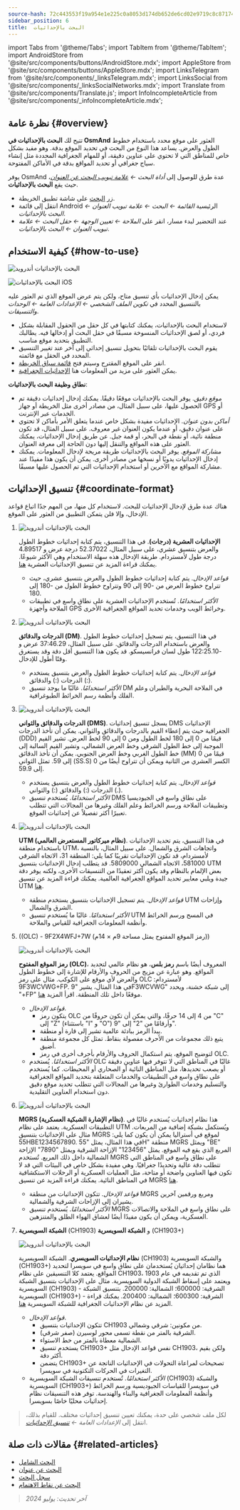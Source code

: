 ```yaml
---
source-hash: 72c443553f19a954e1e225c0a8053d174db652de6cd02e9719c8c87174e281ad
sidebar_position: 6
title:  البحث بالإحداثيات
---
```

import Tabs from '@theme/Tabs';
import TabItem from '@theme/TabItem';
import AndroidStore from '@site/src/components/buttons/AndroidStore.mdx';
import AppleStore from '@site/src/components/buttons/AppleStore.mdx';
import LinksTelegram from '@site/src/components/_linksTelegram.mdx';
import LinksSocial from '@site/src/components/_linksSocialNetworks.mdx';
import Translate from '@site/src/components/Translate.js';
import InfoIncompleteArticle from '@site/src/components/_infoIncompleteArticle.mdx';



## نظرة عامة {#overview}

تتيح لك **البحث بالإحداثيات في OsmAnd** العثور على موقع محدد باستخدام خطوط الطول والعرض. يساعد هذا النوع من البحث في تحديد الموقع بدقة. وهو مفيد بشكل خاص للمناطق التي لا تحتوي على عناوين دقيقة، أو للمهام الجغرافية المحددة مثل إنشاء سياج جغرافي أو تحديد المواقع بدقة في الأماكن المفتوحة.

يوفر OsmAnd عدة طرق للوصول إلى *أداة البحث ← [علامة تبويب البحث عن العنوان](../search/search-address.md)*، حيث يقع **البحث بالإحداثيات**.

- زر [البحث](../widgets/map-buttons.md#search) على شاشة تطبيق الخريطة.
- انتقل إلى قائمة Android الرئيسية *القائمة ← البحث ← علامة تبويب العنوان ← البحث بالإحداثيات*.
- عند التحضير لبدء مسار، انقر على *الملاحة ← تعيين الوجهة ← حقل البحث ← علامة تبويب العنوان ← البحث بالإحداثيات*.


## كيفية الاستخدام {#how-to-use}

<Tabs groupId="operating-systems" queryString="current-os">

<TabItem value="android" label="أندرويد">

![البحث بالإحداثيات أندرويد](@site/static/img/search/coordinates_search_android.png)

</TabItem>

<TabItem value="ios" label="iOS">

![البحث بالإحداثيات iOS](@site/static/img/search/coordinates_search_ios.png)

</TabItem>

</Tabs>

يمكن إدخال الإحداثيات بأي تنسيق متاح، ولكن يتم عرض الموقع الذي تم العثور عليه بالتنسيق المحدد في *تكوين الملف الشخصي ← الإعدادات العامة ← الوحدات والتنسيقات*.

- لاستخدام البحث بالإحداثيات، يمكنك كتابتها في كل حقل من الحقول المقابلة بشكل فردي، أو لصق الإحداثيات المنسوخة مسبقًا في حقل البحث أو إدخالها فيه. يطالبك التطبيق بتحديد موقع مناسب.
- يقوم البحث بالإحداثيات تلقائيًا بتحويل تنسيق إحداثي إلى آخر عند تغيير التنسيق المحدد في الحقل مع قائمته.
- انقر على الموقع المقترح وسيتم فتح [قائمة سياق الخريطة](../map/map-context-menu.md#select-any-point-long-tap).
- يمكن العثور على مزيد من المعلومات هنا [الإحداثيات الجغرافية](https://en.wikipedia.org/wiki/Geographic_coordinate_system).


**نطاق وظيفة البحث بالإحداثيات**:

- *موقع دقيق*. يوفر البحث بالإحداثيات موقعًا دقيقًا. يمكنك إدخال إحداثيات دقيقة تم الحصول عليها، على سبيل المثال، من مصادر أخرى مثل الخريطة أو جهاز GPS أو الخدمات عبر الإنترنت.
- *أماكن بدون عنوان*. الإحداثيات مفيدة بشكل خاص عندما يتعلق الأمر بأماكن لا تحتوي على عنوان دقيق، أو عندما يكون العنوان غير معروف. على سبيل المثال، قد تكون منطقة نائية، أو نقطة في البحر، أو قمة جبل. عن طريق إدخال الإحداثيات، يمكنك العثور على هذه المواقع والتنقل إليها دون الحاجة إلى معرفة العنوان.
- *مشاركة الموقع*. يوفر البحث بالإحداثيات طريقة مريحة لإدخال المعلومات. يمكنك إدخال الإحداثيات يدويًا أو نسخها من مصادر أخرى. يمكن أن يكون هذا مفيدًا عند مشاركة المواقع مع الآخرين أو استخدام الإحداثيات التي تم الحصول عليها مسبقًا.


## تنسيق الإحداثيات {#coordinate-format}

هناك عدة طرق لإدخال الإحداثيات للبحث. لاستخدام كل منها، من المهم جدًا اتباع قواعد الإدخال، وإلا فلن يتمكن التطبيق من العثور على الموقع.

1. **<Translate android="true" ids="navigate_point_format_D"/>**

    ![البحث بالإحداثيات أندرويد](@site/static/img/search/coordinates_search_degrees_andr.png)

    **الإحداثيات العشرية (درجات)**. في هذا التنسيق، يتم كتابة إحداثيات خطوط الطول والعرض بتنسيق عشري، على سبيل المثال، 52.37022 درجة عرض و 4.89517 درجة طول لأمستردام. طريقة الإدخال هذه سهلة الاستخدام وهي الأكثر شيوعًا. يمكنك قراءة المزيد عن تنسيق الإحداثيات العشرية [هنا](https://en.wikipedia.org/wiki/Decimal_degrees).

    - *قواعد الإدخال*. يتم كتابة إحداثيات خطوط الطول والعرض بتنسيق عشري، حيث تتراوح خطوط العرض من -90 إلى 90 وتتراوح خطوط الطول من -180 إلى 180.
    - *الأكثر استخدامًا*. تُستخدم الإحداثيات العشرية على نطاق واسع في تطبيقات الملاحة وأجهزة GPS وخرائط الويب وخدمات تحديد المواقع الجغرافية الأخرى.

2. **<Translate android="true" ids="navigate_point_format_DM"/>**

    ![البحث بالإحداثيات أندرويد](@site/static/img/search/coordinates_search_DM_andr.png)

    **الدرجات والدقائق (DM)**. في هذا التنسيق، يتم تسجيل إحداثيات خطوط الطول والعرض باستخدام الدرجات والدقائق. على سبيل المثال، 37:46.29 عرض و -122:25.10 طول لسان فرانسيسكو. قد يكون هذا التنسيق أقل دقة وقد يستغرق وقتًا أطول للإدخال.
    - *قواعد الإدخال*. يتم كتابة إحداثيات خطوط الطول والعرض بتنسيق يستخدم الدرجات (:) والدقائق (:).
    - *الأكثر استخدامًا*. غالبًا ما يوجد تنسيق DM في الملاحة البحرية والطيران وعلم الفلك وأنظمة رسم الخرائط الطبوغرافية.

3. **<Translate android="true" ids="navigate_point_format_DMS"/>**

    ![البحث بالإحداثيات أندرويد](@site/static/img/search/coordinates_search_DMS_andr.png)

    **الدرجات والدقائق والثواني (DMS)**. يسجل تنسيق إحداثيات DMS الإحداثيات الجغرافية حيث يتم إعطاء القيم بالدرجات والدقائق والثواني. يمكن أن تأخذ الدرجات (DDD) قيمًا من 0 إلى 180 لخط الطول ومن 0 إلى 90 لخط العرض. تشير القيم الموجبة إلى خط الطول الشرقي وخط العرض الشمالي، وتشير القيم السالبة إلى خط الطول الغربي وخط العرض الجنوبي. يمكن أن تأخذ الدقائق (MM) قيمًا من 0 إلى 59. تمثل الثواني (SS.S) الكسر العشري من الثانية ويمكن أن تتراوح أيضًا من 0 إلى 59.9.
    - *قواعد الإدخال*. يتم كتابة إحداثيات خطوط الطول والعرض بتنسيق يستخدم الدرجات (:) والدقائق (:) والثواني (.).
    - *الأكثر استخدامًا*. يُستخدم تنسيق DMS على نطاق واسع في الجيوديسيا وتطبيقات الملاحة ورسم الخرائط وعلم الفلك وغيرها من المجالات التي تتطلب تعبيرًا أكثر تفصيلاً عن إحداثيات الموقع.

4. **<Translate android="true" ids="navigate_point_format_utm"/>**

    ![البحث بالإحداثيات أندرويد](@site/static/img/search/coordinates_search_UTM_andr.png)

    **UTM (نظام ميركاتور المستعرض العالمي)**. في هذا التنسيق، يتم تحديد الإحداثيات باستخدام منطقة UTM، واتجاهات الشرق والشمال. على سبيل المثال، بالنسبة لأمستردام، قد تكون الإحداثيات تقريبًا كما يلي: المنطقة 31، الاتجاه الشرقي 581000، الاتجاه الشمالي 5809000. قد يتطلب إدخال الإحداثيات بتنسيق UTM بعض الإلمام بالنظام وقد يكون أكثر تعقيدًا من التنسيقات الأخرى، ولكنه يوفر دقة جيدة ويلبي معايير تحديد المواقع الجغرافية العالمية. يمكنك قراءة المزيد عن تنسيق UTM [هنا](https://en.wikipedia.org/wiki/Universal_Transverse_Mercator_coordinate_system).
    - *قواعد الإدخال*. يتم تسجيل الإحداثيات بتنسيق يستخدم منطقة UTM وإزاحات الشرق والشمال.
    - *الأكثر استخدامًا*. غالبًا ما يُستخدم تنسيق UTM في المسح ورسم الخرائط وأنظمة المعلومات الجغرافية للقياس والملاحة.

5. **<Translate android="true" ids="navigate_point_format_olc"/>** ((OLC) - 9F2X4WFJ+7W (رمز الموقع المفتوح يمثل مساحة 9م × 14م))

    ![البحث بالإحداثيات أندرويد](@site/static/img/search/coordinates_search_OLC_andr.png)

    **رمز الموقع المفتوح (OLC)**، المعروف أيضًا باسم **رمز بلس**، هو نظام عالمي لتحديد المواقع. وهو عبارة عن مزيج من الحروف والأرقام للإشارة إلى خطوط الطول والعرض لأي موقع على الكوكب. مثال على رمز OLC لأمستردام: 9F3WCVWG+FP. في هذا المثال، يشير "9F3WCVWG" إلى شبكة خشنة، ويحدد "+FP" موقعًا داخل تلك المنطقة. اقرأ المزيد [هنا](https://en.wikipedia.org/wiki/Open_Location_Code).
    - *قواعد الإدخال*.
        - يتكون رمز OLC من 4 إلى 14 حرفًا، والتي يمكن أن تكون حروفًا من "C" إلى "Z" (باستثناء "I" و "O") وأرقامًا من "2" إلى "9".
        - يبدأ الرمز ببادئة عالمية تشير إلى قارة أو منطقة.
        - يتبع ذلك مجموعات من الأحرف مفصولة بنقاط. تمثل كل مجموعة منطقة أضيق.
        - لتوضيح الموقع، يتم استكمال الحروف والأرقام بأحرف أخرى في رمز OLC.
    - *الأكثر استخدامًا*. يُستخدم OLC غالبًا في المناطق التي لا تتوفر فيها عناوين دقيقة أو يصعب تحديدها، مثل المناطق النائية أو الصحاري أو المحيطات. كما يُستخدم على نطاق واسع في التطبيقات والخدمات المتعلقة بتحديد المواقع الجغرافية والتسليم وخدمات الطوارئ وغيرها من المجالات التي تتطلب تحديد موقع دقيق دون استخدام العناوين التقليدية.

6. **<Translate android="true" ids="navigate_point_mgrs"/>**

    ![البحث بالإحداثيات أندرويد](@site/static/img/search/coordinates_search_MGRS_andr.png)

    **MGRS (نظام الإشارة الشبكية العسكرية)**. هذا نظام إحداثيات يُستخدم غالبًا في التطبيقات العسكرية. يعتمد على نظام UTM ويُستكمل بشبكة إضافية من المربعات. مثال على الإحداثيات بتنسيق MGRS لموقع في أستراليا يمكن أن يكون كما يلي: 55HBE1234567890. في هذا المثال، يمثل "55H" منطقة MGRS ويمثل "BE" المربع الذي يقع فيه الموقع. يمثل "123456" الإزاحة الشرقية ويمثل "7890" الإزاحة الشمالية داخل ذلك المربع. تُستخدم MGRS على نطاق واسع في المناطق التي تتطلب دقة عالية وتحديدًا جغرافيًا. وهي مفيدة بشكل خاص في البيئات التي قد لا تكون فيها العناوين واضحة أو متاحة، مثل العمليات العسكرية أو الرحلات الاستكشافية في المناطق النائية. يمكنك قراءة المزيد عن تنسيق MGRS [هنا](https://en.wikipedia.org/wiki/Military_Grid_Reference_System).
    - *قواعد الإدخال*. تتكون الإحداثيات من منطقة MGRS ومربع ورقمين آخرين يشيران إلى الإزاحات الشرقية والشمالية.
    - *الأكثر استخدامًا*. يُستخدم تنسيق MGRS على نطاق واسع في الملاحة والاتصالات العسكرية، ويمكن أن يكون مفيدًا أيضًا لعشاق الهواء الطلق والمتنزهين.

7. **الشبكة السويسرية** (CH1903) و **الشبكة السويسرية** (CH1903+)

    ![البحث بالإحداثيات أندرويد](@site/static/img/search/coordinates_search_Swiss_andr.png)

    **نظام الإحداثيات السويسري**. الشبكة السويسرية (CH1903) والشبكة السويسرية (CH1903+) هما نظامان إحداثيان يُستخدمان على نطاق واسع في سويسرا لتحديد المواقع. يعتمد كلا التنسيقين على نظام CH1903، الذي تم تقديمه في عام 1903 ويعتمد على إسقاط الشبكة الدولية السويسرية. مثال على الإحداثيات بتنسيق الشبكة السويسرية (CH1903) - الشرقية: 600000؛ الشمالية: 200000. بتنسيق الشبكة السويسرية (CH1903+) - الشرقية: 600300؛ الشمالية: 200400. يمكنك قراءة المزيد عن نظام الإحداثيات الجغرافية للشبكة السويسرية [هنا](https://en.wikipedia.org/wiki/Swiss_coordinate_system).
    - *قواعد الإدخال*.
        - تتكون الإحداثيات بتنسيق CH1903 من مكونين: شرقي وشمالي.
        - الشرقية بالمتر من نقطة تسمى محور لوسيرن (صفر شرقي).
        - الشمالية معطاة بالمتر من خط الاستواء.
        - يستخدم تنسيق CH1903+ نفس قواعد الإدخال مثل CH1903، ولكن بقيم أكثر دقة.
        - يتضمن CH1903+ تصحيحات لمراعاة التحولات في الإحداثيات الناتجة عن التغيرات في الحركات التكتونية في سويسرا.
    - *الأكثر استخدامًا*. تُستخدم تنسيقات الشبكة السويسرية (CH1903) والشبكة السويسرية (CH1903+) في سويسرا للقياسات الجيوديسية ورسم الخرائط وأنظمة المعلومات الجغرافية والبناء والهندسة. توفر هذه التنسيقات نظام إحداثيات محليًا خاصًا بسويسرا.


> لكل ملف شخصي على حدة، يمكنك تعيين تنسيق إحداثيات مختلف. للقيام بذلك، انتقل إلى *الإعدادات العامة ← [تنسيق الإحداثيات](../personal/profiles.md#units--formats)*.


<!--

## استكشاف الأخطاء وإصلاحها {#troubleshooting}

https://github.com/osmandapp/OsmAnd/issues/14081

https://github.com/osmandapp/OsmAnd/issues/16114

https://github.com/osmandapp/OsmAnd/issues/14081

-->


## مقالات ذات صلة {#related-articles}

- [البحث الشامل](./search-all.md)
- [البحث عن عنوان](./search-address.md)
- [سجل البحث](./search-history.md)
- [البحث عن نقاط الاهتمام](./search-poi.md)


> *آخر تحديث: يوليو 2024*